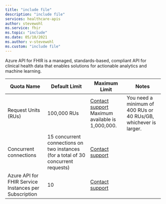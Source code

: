 ```yaml
---
title: "include file"
description: "include file"
services: healthcare-apis
author: stevewohl
ms.service: fhir
ms.topic: "include"
ms.date: 05/10/2021
ms.author: v-stevewohl
ms.custom: "include file"
---
```


Azure API for FHIR is a managed, standards-based, compliant API for clinical health data that enables solutions for actionable analytics and machine learning.

| **Quota Name** | **Default Limit**| **Maximum Limit** | **Notes** |
|---|---|---|---|
|Request Units (RUs)|100,000 RUs|[Contact support](https://azure.microsoft.com/support/options/) Maximum available is 1,000,000. |You need a minimum of 400 RUs or 40 RUs/GB, whichever is larger.|
|Concurrent connections |15 concurrent connections on two instances (for a total of 30 concurrent requests)|[Contact support](https://azure.microsoft.com/support/options/)||
|Azure API for FHIR Service Instances per Subscription|10|[Contact support](https://azure.microsoft.com/support/options/)||
